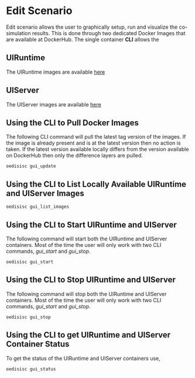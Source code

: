 # Edit Scenario

Edit scenario allows the user to graphically setup, run and visualize the co-simulation results. This is done through two dedicated Docker Images that are available at DockerHub. The single container **CLI** allows the  

## UIRuntime

The UIRuntime images are available [here](https://hub.docker.com/r/openenergydatainitiative/uiruntime)

## UIServer

The UIServer images are available [here](https://hub.docker.com/r/openenergydatainitiative/uiserver)

## Using the CLI to Pull Docker Images

The following CLI command will pull the latest tag version of the images. If the image is already present and is at the latest version then no action is taken. If the latest version available locally differs from the version available on DockerHub then only the difference layers are pulled.

    oedisisc gui_update

## Using the CLI to List Locally Available UIRuntime and UIServer Images

    oedisisc gui_list_images

## Using the CLI to Start UIRuntime and UIServer

The following command will start both the UIRuntime and UIServer containers. Most of the time the user will only work with two CLI commands, *gui_start* and *gui_stop*.

    oedisisc gui_start

## Using the CLI to Stop UIRuntime and UIServer

The following command will stop both the UIRuntime and UIServer containers. Most of the time the user will only work with two CLI commands, *gui_start* and *gui_stop*.

    oedisisc gui_stop

## Using the CLI to get UIRuntime and UIServer Container Status

To get the status of the UIRuntime and UIServer containers use,

    oedisisc gui_status

